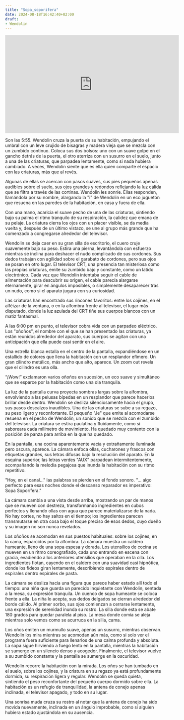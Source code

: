 ```yaml
---
title: "Sopa_soporifera"
date: 2024-08-18T16:42:40+02:00
draft:
- Wendolin
---
```


<iframe width="560" height="315" src="https://www.youtube.com/embed/CzKIRwoFiFQ?si=0XnFPTlhkGKGlKzY" title="YouTube video player" frameborder="0" allow="accelerometer; autoplay; clipboard-write; encrypted-media; gyroscope; picture-in-picture; web-share" referrerpolicy="strict-origin-when-cross-origin" allowfullscreen></iframe>

Son las 5:55. Wendolin cruza la puerta de su habitación, empujando el umbral con un leve crujido de bisagras y madera vieja que se mezcla con un zumbido continuo. Coloca sus dos bolsos: uno con un suave golpe en el gancho detrás de la puerta,  el otro aterriza con un susurro en el suelo, junto a una de las criaturas, que parpadea lentamente, como si nada hubiera cambiado. A veces, Wendolin siente que es ella quien comparte el espacio con las criaturas, más que al revés.

Algunas de ellas se acercan con pasos suaves, sus pies pequeños apenas audibles sobre el suelo, sus ojos grandes y redondos reflejando la luz cálida que se filtra a través de las cortinas. Wendolin les sonríe. Ellas responden, llamándola por su nombre, alargando la "i" de Wendolin en un eco juguetón que resuena en las paredes de la habitación, en casa y fuera de ella.

Con una mano, acaricia el suave pecho de una de las criaturas, sintiendo bajo su palma el ritmo tranquilo de su respiración, la calidez que emana de su pelaje. La criatura cierra los ojos con un placer visible, se da media vuelta y, después de un último vistazo, se une al grupo más grande que ha comenzado a congregarse alrededor del televisor.

Wendolin se deja caer en su gran silla de escritorio, el cuero cruje suavemente bajo su peso. Estira una pierna, levantándola con esfuerzo mientras se inclina para deshacer el nudo complicado de sus cordones. Sus dedos trabajan con agilidad sobre el garabato de cordones, pero sus ojos se posan en otro lugar. El televisor CRT, una presencia tan misteriosa como las propias criaturas, emite su zumbido bajo y constante, como un latido electrónico. Cada vez que Wendolin intentaba seguir el cable de alimentación para descubrir su origen, el cable parecía alargarse eternamente, girar en ángulos imposibles, o simplemente desaparecer tras un nudo, como si el aparato jugara con su curiosidad.

Las criaturas han encontrado sus rincones favoritos: entre los cojines, en el alféizar de la ventana, o en la alfombra frente al televisor, el lugar más disputado, donde la luz azulada del CRT tiñe sus cuerpos blancos con un matiz fantasmal.

A las 6:00 pm en punto, el televisor cobra vida con un parpadeo eléctrico. Los "oñoños", el nombre con el que se han presentado las criaturas, ya están reunidos alrededor del aparato, sus cuerpos se agitan con una anticipación que ella puede casi sentir en el aire.

Una estrella blanca estalla en el centro de la pantalla, expandiéndose en un estallido de colores que llena la habitación con un resplandor efímero. Un gran cilindro metálico, más ancho que alto, aparece. Un zoom out revela que el cilindro es una olla.

“¡Wow!” exclamaron varios oñoños en sucesión, un eco suave y simultáneo que se esparce por la habitación como una ola tranquila.

La luz de la pantalla curva proyecta sombras largas sobre la alfombra, envolviendo a las pelusas bípedas en un resplandor que parece hacerlos brillar desde dentro. Wendolin se desliza silenciosamente hacia el grupo, sus pasos descalzos inaudibles. Una de las criaturas se sube a su regazo, su peso ligero y reconfortante. El pequeño "Je" que emite al acomodarse resuena en el pecho de Wendolin, un sonido que se mezcla con el zumbido del televisor. La criatura se estira paulatina y fluidamente, como si saboreara cada milímetro de movimiento. Ha quedado muy contento con la posición de panza para arriba en la que ha quedado.

En la pantalla, una cocina aparentemente vacía y extrañamente iluminada pero oscura, aparece. La cámara enfoca ollas, cucharones y frascos con etiquetas grandes, sus letras difusas bajo la resolución del aparato. En la esquina superior, las letras verdes "AUX" parpadean intermitentemente, acompañando la melodía pegajosa que inunda la habitación con su ritmo repetitivo.

"Hoy, en el canal..." las palabras se pierden en el fondo sonoro. "... algo perfecto para esas noches donde el descanso reparador es imperativo: Sopa Soporífera."

La cámara cambia a una vista desde arriba, mostrando un par de manos que se mueven con destreza, transformando ingredientes en cubos perfectos y llenando ollas con agua que parece materializarse de la nada. No hay cortes, no hay saltos en el tiempo; los ingredientes parecen transmutarse en otra cosa bajo el toque preciso de esos dedos, cuyo dueño y su imagen no son nunca revelados.

Los oñoños se acomodan en sus puestos habituales: sobre los cojines, en la cama, esparcidos por la alfombra. La cámara muestra un caldero humeante, lleno de una sopa espesa y dorada. Los utensilios de cocina se mueven en un ritmo coreografiado, cada uno entrando en escena con gracia, evadiendo a los anteriores utensilios que operaban en la olla. Los ingredientes flotan, cayendo en el caldero con una suavidad casi hipnótica, donde los fideos giran lentamente, describiendo espirales dentro de espirales dentro espirales de pasta.

La cámara se desliza hacia una figura que parece haber estado allí todo el tiempo: una niña que guarda un parecido inquietante con Wendolin, sentada a la mesa, su expresión tranquila. Un cuenco de sopa humeante se coloca frente a ella. La niña lo acepta, sus dedos delgados se cierran alrededor del borde cálido. Al primer sorbo, sus ojos comienzan a cerrarse lentamente, una expresión de serenidad inunda su rostro. La silla donde esta se abate 180 grados para quedar paralela al piso. La mesa donde comía se aleja mientras solo vemos como se acurruca en la silla, cama.

Los oños emiten un murmullo suave, apenas un susurro, mientras observan. Wendolin los mira mientras se acomodan aún más, como si solo ver el programa fuera suficiente para llenarlos de una calma profunda y absoluta. La sopa sigue hirviendo a fuego lento en la pantalla, mientras la habitación se sumerge en un silencio denso y acogedor. Finalmente, el televisor vuelve a su zumbido constante y la pantalla se sumerge en la oscuridad.

Wendolin recorre la habitación con la mirada. Los oños se han tumbado en el suelo, sobre los cojines, y la criatura en su regazo ya está profundamente dormida, su respiración ligera y regular. Wendolin se queda quieta, sintiendo el peso reconfortante del pequeño cuerpo dormido sobre ella. La habitación es un refugio de tranquilidad, la antena de conejo apenas inclinada, el televisor apagado, y todo en su lugar.

Una sonrisa muda cruza su rostro al notar que la antena de conejo ha sido movida nuevamente, inclinada en un ángulo improbable, como si alguien hubiera estado ajustándola en su ausencia.

